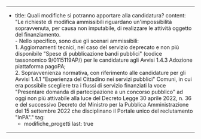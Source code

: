 ---
  - title: Quali modifiche si potranno apportare alla candidatura?
    content: "Le richieste di modifica ammissibili riguardano un'impossibilità sopravvenuta, per causa non imputabile, di realizzare le attività oggetto del finanziamento.  <br>- Nello specifico, sono due gli scenari ammissibili: <br> 1. Aggiornamenti tecnici, nel caso del servizio deprecato e non più disponibile \"Spese di pubblicazione bandi pubblici\" (codice tassonomico 9/0115119AP/) per le candidature agli Avvisi 1.4.3 Adozione piattaforma pagoPA;  <br> 2. Sopravvenienza normativa, con riferimento alle candidature per gli Avvisi 1.4.1 \"Esperienza del Cittadino nei servizi pubblici\" Comuni, in cui era possibile scegliere tra i flussi di servizio finanziati la voce \"Presentare domanda di partecipazione a un concorso pubblico\" ad oggi non più attivabile alla luce del Decreto Legge 30 aprile 2022, n. 36 e del successivo Decreto del Ministro per la Pubblica Amministrazione del 15 settembre 2022 che disciplinano il Portale unico del reclutamento \"InPA\"."
    tag:
      - modifiche_progetti
    last: true
---